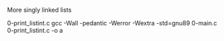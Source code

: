 More singly linked lists

0-print_listint.c
gcc -Wall -pedantic -Werror -Wextra -std=gnu89 0-main.c 0-print_listint.c -o a

